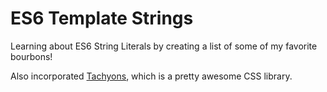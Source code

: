 # ES6 Template Strings

Learning about ES6 String Literals by creating a list of some of my favorite bourbons!

Also incorporated [Tachyons](http://tachyons.io/), which is a pretty awesome CSS library.
